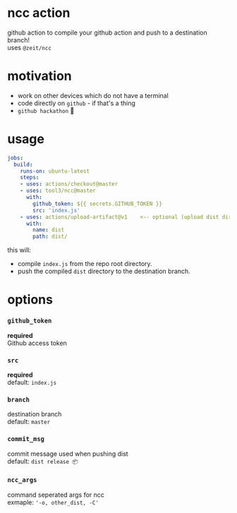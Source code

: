 # ncc action 
github action to compile your github action and push to a destination branch!   
uses `@zeit/ncc`

# motivation
* work on other devices which do not have a terminal
* code directly on `github` - if that's a thing
* `github hackathon` 🎉

# usage    
```yaml
jobs:
  build:
    runs-on: ubuntu-latest
    steps:
    - uses: actions/checkout@master
    - uses: tool3/ncc@master
      with:
        github_token: ${{ secrets.GITHUB_TOKEN }}
        src: 'index.js'
    - uses: actions/upload-artifact@v1    <-- optional (upload dist directory)
      with:
        name: dist
        path: dist/
```
this will:
* compile `index.js` from the repo root directory.
* push the compiled `dist` directory to the destination branch.

# options
### `github_token`   
   **required**   
   Github access token
### `src`   
  **required**   
  default: `index.js`
### `branch`   
  destination branch   
  default: `master`
### `commit_msg`   
  commit message used when pushing dist   
  default: `dist release 📦`
### `ncc_args`   
  command seperated args for ncc   
  exmaple: `'-o, other_dist, -C'`